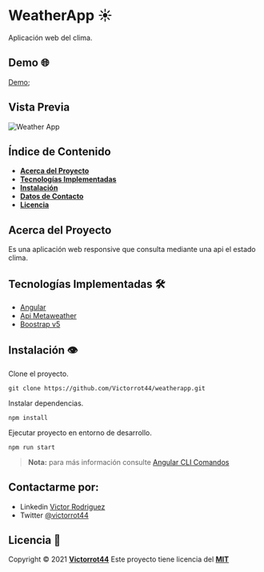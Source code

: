 # WeatherApp :sunny:

Aplicación web del clima.

## Demo :globe_with_meridians:

[Demo](https://victorrot44.github.io/weatherapp/);

## Vista Previa

![Weather App](https://github.com/Victorrot44/weatherapp/blob/main/src/assets/images/screenshot.gif)

## Índice de Contenido

- **[Acerca del Proyecto](#about)**
- **[Tecnologías Implementadas](#technologies)**
- **[Instalación](#install)**
- **[Datos de Contacto](#contact)**
- **[Licencia](#license)**

<a name="about"></a>

## Acerca del Proyecto

Es una aplicación web responsive que consulta mediante una api el estado clima.

<a name="technologies"></a>

## Tecnologías Implementadas :hammer_and_wrench:

- [Angular](https://angular.io)
- [Api Metaweather](https://www.metaweather.com/api/)
- [Boostrap v5](https://getbootstrap.com)

<a name="install"></a>

## Instalación :eye:

Clone el proyecto.

```
git clone https://github.com/Victorrot44/weatherapp.git
```

Instalar dependencias.

```
npm install
```

Ejecutar proyecto en entorno de desarrollo.

```
npm run start
```

> **Nota:** para más información consulte [Angular CLI Comandos](https://github.com/Victorrot44/weatherapp/blob/main/Commands-Angular-CLI.md)

<a name="contact"></a>

## Contactarme por:

- Linkedin [Victor Rodriguez](https://www.linkedin.com/in/Victorrot44/)
- Twitter [@victorrot44](https://twitter.com/victorrot44)

<a name="license"></a>

## Licencia :page_with_curl:

Copyright &copy; 2021 **[Victorrot44](https://github.com/Victorrot44)**
Este proyecto tiene licencia del **[MIT](https://github.com/Victorrot44/weatherapp/blob/main/LICENSE)**
